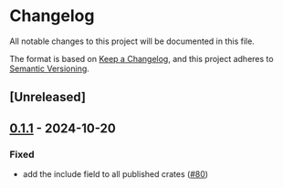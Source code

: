 # Changelog

All notable changes to this project will be documented in this file.

The format is based on [Keep a Changelog](https://keepachangelog.com/en/1.0.0/),
and this project adheres to [Semantic Versioning](https://semver.org/spec/v2.0.0.html).

## [Unreleased]

## [0.1.1](https://github.com/scrabsha/expandable/compare/rust-grammar-dpdfa-v0.1.0...rust-grammar-dpdfa-v0.1.1) - 2024-10-20

### Fixed

- add the include field to all published crates ([#80](https://github.com/scrabsha/expandable/pull/80))
